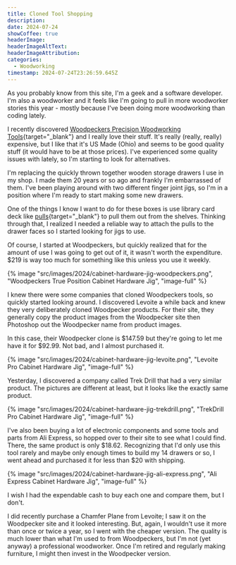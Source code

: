 ```yaml
---
title: Cloned Tool Shopping
description: 
date: 2024-07-24
showCoffee: true
headerImage: 
headerImageAltText: 
headerImageAttribution: 
categories:
  - Woodworking
timestamp: 2024-07-24T23:26:59.645Z
---
```


As you probably know from this site, I'm a geek and a software developer. I'm also a woodworker and it feels like I'm going to pull in more woodworker stories this year - mostly because I've been doing more woodworking than coding lately.

I recently discovered [Woodpeckers Precision Woodworking Tools](https://woodpeck.com/){target="_blank"} and I really love their stuff. It's really (really, really) expensive, but I like that it's US Made (Ohio) and seems to be good quality stuff (it would have to be at those prices). I've experienced some quality issues with lately, so I'm starting to look for alternatives.

I'm replacing the quickly thrown together wooden storage drawers I use in my shop. I made them 20 years or so ago and frankly I'm embarrassed of them. I've been playing around with two different finger joint jigs, so I'm in a position where I'm ready to start making some new drawers.

One of the things I know I want to do for these boxes is use library card deck like [pulls](https://rockler.com/oil-rubbed-bronze-florence-pull-3-11-16){target="_blank"} to pull them out from the shelves. Thinking through that, I realized I needed a reliable way to attach the pulls to the drawer faces so I started looking for jigs to use.

Of course, I started at Woodpeckers, but quickly realized that for the amount of use I was going to get out of it, it wasn't worth the expenditure. $219 is way too much for something like this unless you use it weekly.

{% image "src/images/2024/cabinet-hardware-jig-woodpeckers.png", "Woodpeckers True Position Cabinet Hardware Jig", "image-full" %}

I knew there were some companies that cloned Woodpeckers tools, so quickly started looking around. I discovered Levoite a while back and knew they very deliberately cloned Woodpecker products. For their site, they generally copy the product images from the Woodpecker site then Photoshop out the Woodpecker name from product images.

In this case, their Woodpecker clone is $147.59 but they're going to let me have it for $92.99. Not bad, and I almost purchased it. 

{% image "src/images/2024/cabinet-hardware-jig-levoite.png", "Levoite Pro Cabinet Hardware Jig", "image-full" %}

Yesterday, I discovered a company called Trek Drill that had a very similar product. The pictures are different at least, but it looks like the exactly same product.

{% image "src/images/2024/cabinet-hardware-jig-trekdrill.png", "TrekDrill Pro Cabinet Hardware Jig", "image-full" %}

I've also been buying a lot of electronic components and some tools and parts from Ali Express, so hopped over to their site to see what I could find. There, the same product is only $18.62. Recognizing that I'd only use this tool rarely and maybe only enough times to build my 14 drawers or so, I went ahead and purchased it for less than $20 with shipping.

{% image "src/images/2024/cabinet-hardware-jig-ali-express.png", "Ali Express Cabinet Hardware Jig", "image-full" %}

I wish I had the expendable cash to buy each one and compare them, but I don't. 

I did recently purchase a Chamfer Plane from Levoite; I saw it on the Woodpecker site and it looked interesting. But, again, I wouldn't use it more than once or twice a year, so I went with the cheaper version. The quality is much lower than what I'm used to from Woodpeckers, but I'm not (yet anyway) a professional woodworker. Once I'm retired and regularly making furniture, I might then invest in the Woodpecker version.
